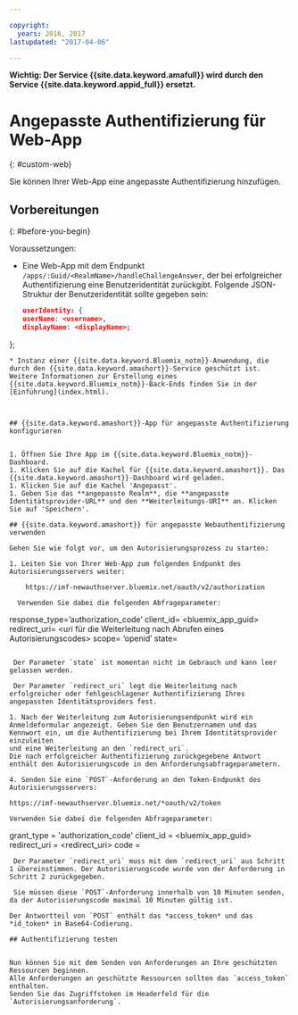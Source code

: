 ```yaml
---

copyright:
  years: 2016, 2017
lastupdated: "2017-04-06"

---
```


**Wichtig: Der Service {{site.data.keyword.amafull}} wird durch den Service {{site.data.keyword.appid_full}} ersetzt.**

# Angepasste Authentifizierung für Web-App
{: #custom-web}

Sie können Ihrer Web-App eine angepasste Authentifizierung hinzufügen.

## Vorbereitungen
{: #before-you-begin}

Voraussetzungen:
* Eine Web-App mit dem Endpunkt `/apps/:Guid/<RealmName>/handleChallengeAnswer`, der
bei erfolgreicher Authentifizierung eine Benutzeridentität zurückgibt. Folgende JSON-Struktur der Benutzeridentität sollte gegeben sein:

   ```json
  userIdentity: {
  userName: <username>,
  displayName: <displayName>;
 };
```
* Instanz einer {{site.data.keyword.Bluemix_notm}}-Anwendung, die durch den {{site.data.keyword.amashort}}-Service geschützt ist. Weitere Informationen zur Erstellung eines {{site.data.keyword.Bluemix_notm}}-Back-Ends finden Sie in der [Einführung](index.html).



## {{site.data.keyword.amashort}}-App für angepasste Authentifizierung konfigurieren


1. Öffnen Sie Ihre App im {{site.data.keyword.Bluemix_notm}}-Dashboard.
1. Klicken Sie auf die Kachel für {{site.data.keyword.amashort}}. Das {{site.data.keyword.amashort}}-Dashboard wird geladen.
1. Klicken Sie auf die Kachel 'Angepasst'.
1. Geben Sie das **angepasste Realm**, die **angepasste Identitätsprovider-URL** und den **Weiterleitungs-URI** an. Klicken Sie auf 'Speichern'.

## {{site.data.keyword.amashort}} für angepasste Webauthentifizierung verwenden

Gehen Sie wie folgt vor, um den Autorisierungsprozess zu starten:

1. Leiten Sie von Ihrer Web-App zum folgenden Endpunkt des Autorisierungsservers weiter:

    https://imf-newauthserver.bluemix.net/oauth/v2/authorization

  Verwenden Sie dabei die folgenden Abfrageparameter:
   ```
   response_type=’authorization_code’
   client_id= <bluemix\_app\_guid>
   redirect_uri= <uri für die Weiterleitung nach Abrufen eines Autorisierungscodes>
   scope= ‘openid’
   state= <state>
   ```

    Der Parameter `state` ist momentan nicht im Gebrauch und kann leer gelassen werden.

    Der Parameter `redirect_uri` legt die Weiterleitung nach erfolgreicher oder fehlgeschlagener Authentifizierung Ihres angepassten Identitätsproviders fest.

1. Nach der Weiterleitung zum Autorisierungsendpunkt wird ein Anmeldeformular angezeigt. Geben Sie den Benutzernamen und das Kennwort ein, um die Authentifizierung bei Ihrem Identitätsprovider einzuleiten
und eine Weiterleitung an den `redirect_uri`.
Die nach erfolgreicher Authentifizierung zurückgegebene Antwort enthält den Autorisierungscode in den Anforderungsabfrageparametern.

4. Senden Sie eine `POST`-Anforderung an den Token-Endpunkt des Autorisierungsservers:

 https://imf-newauthserver.bluemix.net/*oauth/v2/token

 Verwenden Sie dabei die folgenden Abfrageparameter:
 ```
 grant_type = 'authorization_code'
 client_id = <bluemix_app_guid>
 redirect_uri = <redirect_uri>
 code = <authorization code>
 ```
  Der Parameter `redirect_uri` muss mit dem `redirect_uri` aus Schritt 1 übereinstimmen. Der Autorisierungscode wurde von der Anforderung in Schritt 2 zurückgegeben.

  Sie müssen diese `POST`-Anforderung innerhalb von 10 Minuten senden, da der Autorisierungscode maximal 10 Minuten gültig ist.

Der Antwortteil von `POST` enthält das *access_token* und das
*id_token* in Base64-Codierung.

## Authentifizierung testen


Nun können Sie mit dem Senden von Anforderungen an Ihre geschützten Ressourcen beginnen.
Alle Anforderungen an geschützte Ressourcen sollten das `access_token` enthalten.
Senden Sie das Zugriffstoken im Headerfeld für die `Autorisierungsanforderung`.
